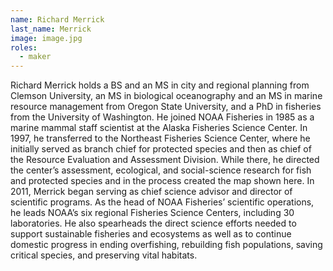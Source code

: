 ```yaml
---
name: Richard Merrick
last_name: Merrick
image: image.jpg
roles:
  - maker
---
```

Richard Merrick holds a BS and an MS in city and regional planning from Clemson University, an MS in biological oceanography and an MS in marine resource management from Oregon State University, and a PhD in fisheries from the University of Washington. He joined NOAA Fisheries in 1985 as a marine mammal staff scientist at the Alaska Fisheries Science Center. In 1997, he transferred to the Northeast Fisheries Science Center, where he initially served as branch chief for protected species and then as chief of the Resource Evaluation and Assessment Division. While there, he directed the center’s assessment, ecological, and social-science research for fish and protected species and in the process created the map shown here. In 2011, Merrick began serving as chief science advisor and director of scientific programs. As the head of NOAA Fisheries’ scientific operations, he leads NOAA’s six regional Fisheries Science Centers, including 30 laboratories. He also spearheads the direct science efforts needed to support sustainable fisheries and ecosystems as well as to continue domestic progress in ending overfishing, rebuilding fish populations, saving critical species, and preserving vital habitats.

